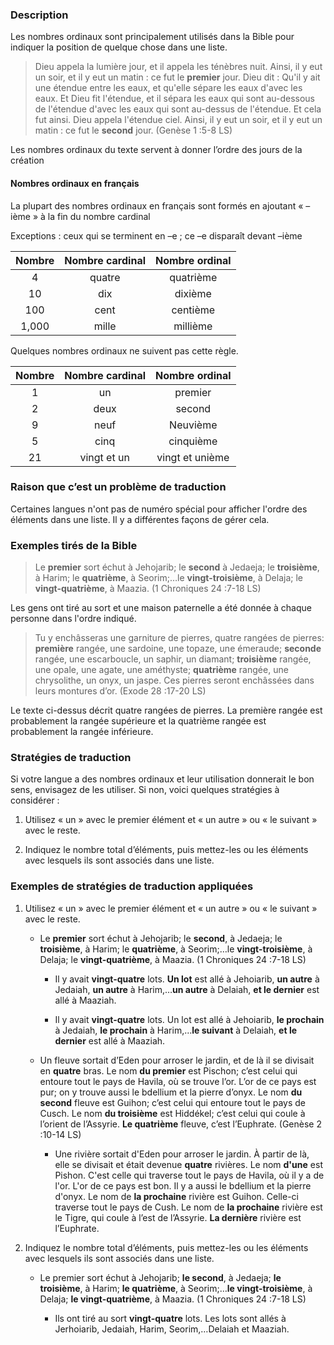 
### Description

Les nombres ordinaux sont principalement utilisés dans la Bible pour indiquer la position de quelque chose dans une liste.

>Dieu appela la lumière jour, et il appela les ténèbres nuit. Ainsi, il y eut un soir, et il y eut un matin : ce fut le **premier** jour. Dieu dit : Qu'il y ait une étendue entre les eaux, et qu'elle sépare les eaux d'avec les eaux. Et Dieu fit l'étendue, et il sépara les eaux qui sont au-dessous de l'étendue d'avec les eaux qui sont au-dessus de l'étendue. Et cela fut ainsi. Dieu appela l'étendue ciel. Ainsi, il y eut un soir, et il y eut un matin : ce fut le **second** jour. (Genèse 1 :5-8 LS)  

Les nombres ordinaux du texte servent à donner l’ordre des jours de la création


#### Nombres ordinaux en français

La plupart des nombres ordinaux en français sont formés en ajoutant « –ième » à la fin du nombre cardinal

Exceptions : ceux qui se terminent en –e ; ce –e disparaît devant –ième


| Nombre | Nombre cardinal | Nombre ordinal |
| :---: | :---: | :---: |
| 4 | quatre | quatrième | 
| 10 | dix | dixième | 
| 100 | cent | centième | 
| 1,000 | mille | millième | 

Quelques nombres ordinaux ne suivent pas cette règle.

| Nombre | Nombre cardinal | Nombre ordinal |
| :---: | :---: | :---: |
| 1 | un | premier |
| 2 | deux | second |
| 9 | neuf | Neuvième |
| 5 | cinq | cinquième |
| 21 | vingt et un | vingt et unième |


### Raison que c’est un problème de traduction

Certaines langues n'ont pas de numéro spécial pour afficher l'ordre des éléments dans une liste. Il y a différentes façons de gérer cela.


### Exemples tirés de la Bible

> Le **premier** sort échut à Jehojarib; le **second** à Jedaeja; le **troisième**, à Harim; le **quatrième**, à Seorim;…le **vingt-troisième**, à Delaja; le **vingt-quatrième**, à Maazia. (1 Chroniques 24 :7-18 LS)

Les gens ont tiré au sort et une maison paternelle a été donnée à chaque personne dans l'ordre indiqué.

> Tu y enchâsseras une garniture de pierres, quatre rangées de pierres: **première** rangée, une sardoine, une topaze, une émeraude; **seconde** rangée, une escarboucle, un saphir, un diamant; **troisième** rangée, une opale, une agate, une améthyste; **quatrième** rangée, une chrysolithe, un onyx, un jaspe. Ces pierres seront enchâssées dans leurs montures d’or. (Exode 28 :17-20 LS)

Le texte ci-dessus décrit quatre rangées de pierres. La première rangée est probablement la rangée supérieure et la quatrième rangée est probablement la rangée inférieure.


### Stratégies de traduction

Si votre langue a des nombres ordinaux et leur utilisation donnerait le bon sens, envisagez de les utiliser. Si non, voici quelques stratégies à considérer :

1. Utilisez « un » avec le premier élément et « un autre » ou « le suivant » avec le reste.

1. Indiquez le nombre total d’éléments, puis mettez-les ou les éléments avec lesquels ils sont associés dans une liste.


### Exemples de stratégies de traduction appliquées

1. Utilisez « un » avec le premier élément et « un autre » ou « le suivant » avec le reste.

    * Le **premier** sort échut à Jehojarib; le **second**, à Jedaeja; le **troisième**, à Harim; le **quatrième**, à Seorim;…le **vingt-troisième**, à Delaja; le **vingt-quatrième**, à Maazia. (1 Chroniques 24 :7-18 LS)

      * Il y avait **vingt-quatre** lots. **Un lot**  est allé à Jehoiarib, **un autre** à Jedaiah, **un autre** à Harim,…**un autre** à Delaiah, **et le dernier** est allé à Maaziah.

      * Il y avait **vingt-quatre** lots. Un lot est allé à Jehoiarib, **le prochain**  à Jedaiah, **le prochain** à Harim,…**le suivant** à Delaiah, **et le dernier** est allé à Maaziah.

    * Un fleuve sortait d’Eden pour arroser le jardin, et de là il se divisait en **quatre** bras. Le nom **du premier** est Pischon; c’est celui qui entoure tout le pays de Havila, où se trouve l’or. L’or de ce pays est pur; on y trouve aussi le bdellium et la pierre d’onyx. Le nom **du second** fleuve est Guihon; c’est celui qui entoure tout le pays de Cusch. Le nom **du troisième** est Hiddékel; c’est celui qui coule à l’orient de l’Assyrie. **Le quatrième** fleuve, c’est l’Euphrate. (Genèse 2 :10-14 LS)

      * Une rivière sortait d'Eden pour arroser le jardin. À partir de là, elle se divisait et était devenue **quatre** rivières. Le nom **d'une** est Pishon. C'est celle qui traverse tout le pays de Havila, où il y a de l'or. L'or de ce pays est bon. Il y a aussi le bdellium et la pierre d'onyx. Le nom de **la prochaine** rivière est Guihon. Celle-ci traverse tout le pays de Cush. Le nom de **la prochaine** rivière est le Tigre, qui coule à l’est de l’Assyrie. **La dernière** rivière est l’Euphrate.

1. Indiquez le nombre total d’éléments, puis mettez-les ou les éléments avec lesquels ils sont associés dans une liste.

    * Le premier sort échut à Jehojarib; **le second**, à Jedaeja; **le troisième**, à Harim; **le quatrième**, à Seorim;…**le vingt-troisième**, à Delaja; **le vingt-quatrième**, à Maazia. (1 Chroniques 24 :7-18 LS)

      * Ils ont tiré au sort **vingt-quatre** lots. Les lots sont allés à Jerhoiarib, Jedaiah, Harim, Seorim,…Delaiah et Maaziah.
